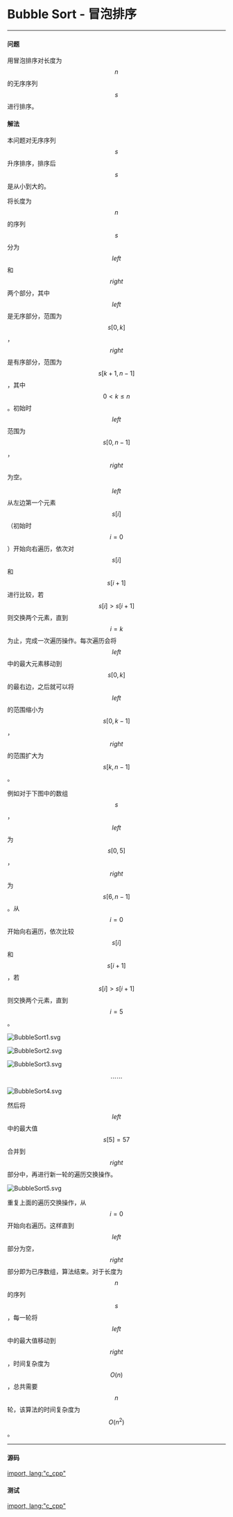 <head><script type="text/javascript" src="https://cdn.mathjax.org/mathjax/latest/MathJax.js?config=TeX-AMS-MML_HTMLorMML"></script></head>

# Bubble Sort - 冒泡排序

--------

#### 问题

用冒泡排序对长度为$$ n $$的无序序列$$ s $$进行排序。

#### 解法

本问题对无序序列$$ s $$升序排序，排序后$$ s $$是从小到大的。

将长度为$$ n $$的序列$$ s $$分为$$ left $$和$$ right $$两个部分，其中$$ left $$是无序部分，范围为$$ s[0,k] $$，$$ right $$是有序部分，范围为$$ s[k+1,n-1] $$，其中$$ 0 \lt k \le n $$。初始时$$ left $$范围为$$ s[0,n-1] $$，$$ right $$为空。

$$ left $$从左边第一个元素$$ s[i] $$（初始时$$ i = 0 $$）开始向右遍历，依次对$$ s[i] $$和$$ s[i+1] $$进行比较，若$$ s[i] \gt s[i+1] $$则交换两个元素，直到$$ i = k $$为止，完成一次遍历操作。每次遍历会将$$ left $$中的最大元素移动到$$ s[0,k] $$的最右边，之后就可以将$$ left $$的范围缩小为$$ s[0,k-1] $$，$$ right $$的范围扩大为$$ s[k,n-1] $$。

例如对于下图中的数组$$ s $$，$$ left $$为$$ s[0,5] $$，$$ right $$为$$ s[6,n-1] $$。从$$ i = 0 $$开始向右遍历，依次比较$$ s[i] $$和$$ s[i+1] $$，若$$ s[i] \gt s[i+1] $$则交换两个元素，直到$$ i = 5 $$。


![BubbleSort1.svg](../res/BubbleSort1.svg)

![BubbleSort2.svg](../res/BubbleSort2.svg)

![BubbleSort3.svg](../res/BubbleSort3.svg)

$$
\cdots \cdots
$$

![BubbleSort4.svg](../res/BubbleSort4.svg)

然后将$$ left $$中的最大值$$ s[5] = 57 $$合并到$$ right $$部分中，再进行新一轮的遍历交换操作。

![BubbleSort5.svg](../res/BubbleSort5.svg)

重复上面的遍历交换操作，从$$ i = 0 $$开始向右遍历。这样直到$$ left $$部分为空，$$ right $$部分即为已序数组，算法结束。对于长度为$$ n $$的序列$$ s $$，每一轮将$$ left $$中的最大值移动到$$ right $$，时间复杂度为$$ O(n) $$，总共需要$$ n $$轮，该算法的时间复杂度为$$ O(n^2) $$。

--------

#### 源码

[import, lang:"c_cpp"](../../../src/Sort/BubbleSort.h)

#### 测试

[import, lang:"c_cpp"](../../../src/Sort/BubbleSort.cpp)
